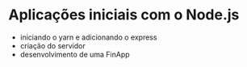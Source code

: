# Aplicações iniciais com o Node.js
 * iniciando o yarn e adicionando o express
 * criação do servidor
 * desenvolvimento de uma FinApp